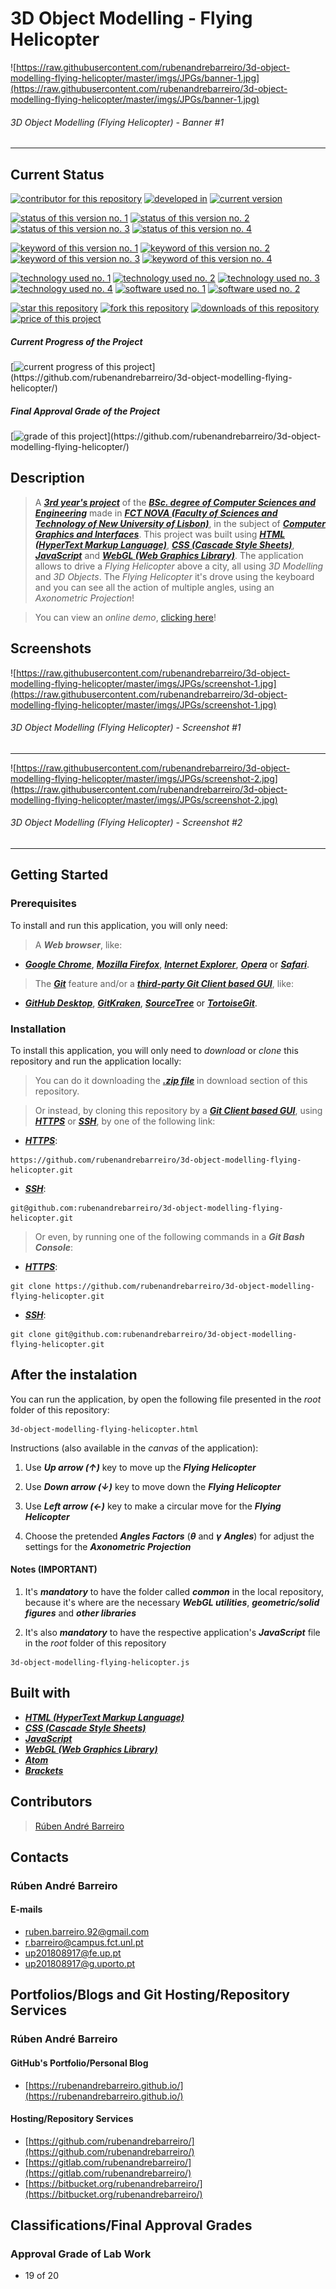 # 3D Object Modelling - Flying Helicopter

![https://raw.githubusercontent.com/rubenandrebarreiro/3d-object-modelling-flying-helicopter/master/imgs/JPGs/banner-1.jpg](https://raw.githubusercontent.com/rubenandrebarreiro/3d-object-modelling-flying-helicopter/master/imgs/JPGs/banner-1.jpg)
######  3D Object Modelling (Flying Helicopter) - Banner #1

***


## Current Status
[![contributor for this repository](https://img.shields.io/badge/contributor-rubenandrebarreiro-blue.svg)](https://github.com/rubenandrebarreiro/) [![developed in](https://img.shields.io/badge/developed&nbsp;in-fct&nbsp;nova-blue.svg)](https://www.fct.unl.pt/)
[![current version](https://img.shields.io/badge/version-1.0-magenta.svg)](https://github.com/rubenandrebarreiro/3d-object-modelling-flying-helicopter/)

[![status of this version no. 1](https://img.shields.io/badge/status-completed-orange.svg)](https://github.com/rubenandrebarreiro/3d-object-modelling-flying-helicopter/)
[![status of this version no. 2](https://img.shields.io/badge/status-final-orange.svg)](https://github.com/rubenandrebarreiro/3d-object-modelling-flying-helicopter/)
[![status of this version no. 3](https://img.shields.io/badge/status-stable-orange.svg)](https://github.com/rubenandrebarreiro/3d-object-modelling-flying-helicopter/)
[![status of this version no. 4](https://img.shields.io/badge/status-documented-orange.svg)](https://github.com/rubenandrebarreiro/3d-object-modelling-flying-helicopter/)

[![keyword of this version no. 1](https://img.shields.io/badge/keyword-3d-brown.svg)](https://github.com/rubenandrebarreiro/3d-object-modelling-flying-helicopter/)
[![keyword of this version no. 2](https://img.shields.io/badge/keyword-graphics-brown.svg)](https://github.com/rubenandrebarreiro/3d-object-modelling-flying-helicopter/)
[![keyword of this version no. 3](https://img.shields.io/badge/keyword-helicopter-brown.svg)](https://github.com/rubenandrebarreiro/3d-object-modelling-flying-helicopter/)
[![keyword of this version no. 4](https://img.shields.io/badge/keyword-city-brown.svg)](https://github.com/rubenandrebarreiro/3d-object-modelling-flying-helicopter/)

[![technology used no. 1](https://img.shields.io/badge/built&nbsp;with-html-red.svg)](https://www.w3schools.com/html/) [![technology used no. 2](https://img.shields.io/badge/built&nbsp;with-css-red.svg)](https://www.w3schools.com/css/) [![technology used no. 3](https://img.shields.io/badge/built&nbsp;with-javascript-red.svg)](https://www.w3schools.com/js/) [![technology used no. 4](https://img.shields.io/badge/built&nbsp;with-webgl-red.svg)](https://get.webgl.org/)
[![software used no. 1](https://img.shields.io/badge/software-atom-gold.svg)](http://atom.io/) 
[![software used no. 2](https://img.shields.io/badge/software-brackets-gold.svg)](http://brackets.io/) 

[![star this repository](http://githubbadges.com/star.svg?user=rubenandrebarreiro&repo=3d-object-modelling-flying-helicopter&style=flat)](https://github.com/rubenandrebarreiro/3d-object-modelling-flying-helicopter/stargazers)
[![fork this repository](http://githubbadges.com/fork.svg?user=rubenandrebarreiro&repo=3d-object-modelling-flying-helicopter&style=flat)](https://github.com/rubenandrebarreiro/3d-object-modelling-flying-helicopter/fork)
[![downloads of this repository](https://img.shields.io/github/downloads/rubenandrebarreiro/3d-object-modelling-flying-helicopter/total.svg)](https://github.com/rubenandrebarreiro/3d-object-modelling-flying-helicopter/archive/master.zip)
[![price of this project](https://img.shields.io/badge/price-free-success.svg)](https://github.com/rubenandrebarreiro/3d-object-modelling-flying-helicopter/archive/master.zip)

##### Current Progress of the Project

[![current progress of this project](http://progressed.io/bar/100?title=&nbsp;completed&nbsp;)](https://github.com/rubenandrebarreiro/3d-object-modelling-flying-helicopter/) 

##### Final Approval Grade of the Project

[![grade of this project](http://progressed.io/bar/19?scale=20&title=&nbsp;grade&nbsp;&suffix=&nbsp;)](https://github.com/rubenandrebarreiro/3d-object-modelling-flying-helicopter/)


## Description
> A [**_3rd year's project_**](http://www.unl.pt/guia/2018/fct/UNLGI_getCurso?curso=935) of the [**_BSc. degree of Computer Sciences and Engineering_**](https://www.fct.unl.pt/en/education/course/integrated-master-computer-science/) made in [**_FCT NOVA (Faculty of Sciences and Technology of New University of Lisbon)_**](https://www.fct.unl.pt/), in the subject of [**_Computer Graphics and Interfaces_**](http://www.unl.pt/guia/2018/fct/UNLGI_getUC?uc=8150). This project was built using [**_HTML (HyperText Markup Language)_**](https://www.w3schools.com/html/), [**_CSS (Cascade Style Sheets)_**](https://www.w3schools.com/css/), [**_JavaScript_**](https://www.w3schools.com/js/) and [**_WebGL (Web Graphics Library)_**](https://get.webgl.org/). The application allows to drive a _Flying Helicopter_ above a city, all using _3D Modelling_ and _3D Objects_. The _Flying Helicopter_ it's drove using the keyboard and you can see all the action of multiple angles, using an _Axonometric Projection_!

> You can view an _online demo_, [clicking here](https://rubenandrebarreiro.github.io/projects/webgl/3d-object-modelling-flying-helicopter/3d-object-modelling-flying-helicopter.html)!


## Screenshots

![https://raw.githubusercontent.com/rubenandrebarreiro/3d-object-modelling-flying-helicopter/master/imgs/JPGs/screenshot-1.jpg](https://raw.githubusercontent.com/rubenandrebarreiro/3d-object-modelling-flying-helicopter/master/imgs/JPGs/screenshot-1.jpg)
######  3D Object Modelling (Flying Helicopter) - Screenshot #1

***

![https://raw.githubusercontent.com/rubenandrebarreiro/3d-object-modelling-flying-helicopter/master/imgs/JPGs/screenshot-2.jpg](https://raw.githubusercontent.com/rubenandrebarreiro/3d-object-modelling-flying-helicopter/master/imgs/JPGs/screenshot-2.jpg)
######  3D Object Modelling (Flying Helicopter) - Screenshot #2

***


## Getting Started

### Prerequisites
To install and run this application, you will only need:
> A **_Web browser_**, like:
* [**_Google Chrome_**](https://www.google.com/chrome/), [**_Mozilla Firefox_**](https://www.mozilla.org/), [**_Internet Explorer_**](https://www.microsoft.com/download/internet-explorer.aspx), [**_Opera_**](https://www.opera.com/) or [**_Safari_**](https://www.apple.com/safari/).
> The [**_Git_**](https://git-scm.com/) feature and/or a [**_third-party Git Client based GUI_**](https://git-scm.com/downloads/guis/), like:
* [**_GitHub Desktop_**](https://desktop.github.com/), [**_GitKraken_**](https://www.gitkraken.com/), [**_SourceTree_**](https://www.sourcetreeapp.com/) or [**_TortoiseGit_**](https://tortoisegit.org/).

### Installation
To install this application, you will only need to _download_ or _clone_ this repository and run the application locally:

> You can do it downloading the [**_.zip file_**](https://github.com/rubenandrebarreiro/3d-object-modelling-helicopter/archive/master.zip) in download section of this repository.

> Or instead, by cloning this repository by a [**_Git Client based GUI_**](https://git-scm.com/downloads/guis), using [**_HTTPS_**](https://en.wikipedia.org/wiki/HTTPS) or [**_SSH_**](https://en.wikipedia.org/wiki/SSH_File_Transfer_Protocol), by one of the following link:
* [**_HTTPS_**](https://en.wikipedia.org/wiki/HTTPS):
```
https://github.com/rubenandrebarreiro/3d-object-modelling-flying-helicopter.git
```
* [**_SSH_**](https://en.wikipedia.org/wiki/SSH_File_Transfer_Protocol):
```
git@github.com:rubenandrebarreiro/3d-object-modelling-flying-helicopter.git
```

> Or even, by running one of the following commands in a **_Git Bash Console_**:
* [**_HTTPS_**](https://en.wikipedia.org/wiki/HTTPS):
```
git clone https://github.com/rubenandrebarreiro/3d-object-modelling-flying-helicopter.git
```
* [**_SSH_**](https://en.wikipedia.org/wiki/SSH_File_Transfer_Protocol):
```
git clone git@github.com:rubenandrebarreiro/3d-object-modelling-flying-helicopter.git
```

## After the instalation
You can run the application, by open the following file presented in the _root_ folder of this repository:
```
3d-object-modelling-flying-helicopter.html
```

Instructions (also available in the _canvas_ of the application):

1) Use **_Up arrow (↑)_** key to move up the **_Flying Helicopter_**
 
2) Use **_Down arrow (↓)_** key to move down the **_Flying Helicopter_**

3) Use **_Left arrow (←)_** key to make a circular move for the **_Flying Helicopter_**

4) Choose the pretended **_Angles Factors_** (**_&theta;_** and **_&gamma;_** **_Angles_**) for adjust the settings for the **_Axonometric Projection_**

#### Notes (IMPORTANT)
1) It's **_mandatory_** to have the folder called **_common_** in the local repository, because it's where are the necessary **_WebGL utilities_**, **_geometric/solid figures_** and **_other libraries_**

2) It's also **_mandatory_** to have the respective application's **_JavaScript_** file in the _root_ folder of this repository
```
3d-object-modelling-flying-helicopter.js
```

## Built with
* [**_HTML (HyperText Markup Language)_**](https://www.w3schools.com/html/)
* [**_CSS (Cascade Style Sheets)_**](https://www.w3schools.com/css/)
* [**_JavaScript_**](https://www.w3schools.com/js/)
* [**_WebGL (Web Graphics Library)_**](https://get.webgl.org/)
* [**_Atom_**](https://atom.io/)
* [**_Brackets_**](http://brackets.io/)

## Contributors

> [Rúben André Barreiro](https://github.com/rubenandrebarreiro/)

## Contacts

### Rúben André Barreiro
#### E-mails
* [ruben.barreiro.92@gmail.com](mailto:ruben.barreiro.92@gmail.com)
* [r.barreiro@campus.fct.unl.pt](mailto:r.barreiro@campus.fct.unl.pt)
* [up201808917@fe.up.pt](mailto:up201808917@fe.up.pt)
* [up201808917@g.uporto.pt](mailto:up201808917@g.uporto.pt)

## Portfolios/Blogs and Git Hosting/Repository Services

### Rúben André Barreiro
#### GitHub's Portfolio/Personal Blog
* [https://rubenandrebarreiro.github.io/](https://rubenandrebarreiro.github.io/)

#### Hosting/Repository Services
* [https://github.com/rubenandrebarreiro/](https://github.com/rubenandrebarreiro/)
* [https://gitlab.com/rubenandrebarreiro/](https://gitlab.com/rubenandrebarreiro/)
* [https://bitbucket.org/rubenandrebarreiro/](https://bitbucket.org/rubenandrebarreiro/)


## Classifications/Final Approval Grades

### Approval Grade of Lab Work
* 19 of 20
